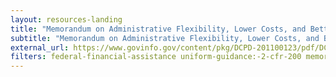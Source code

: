 ```yaml
---
layout: resources-landing
title: "Memorandum on Administrative Flexibility, Lower Costs, and Better Results for State, Local, and Tribal Governments"
subtitle: "Memorandum on Administrative Flexibility, Lower Costs, and Better Results for State, Local, and Tribal Governments" 
external_url: https://www.govinfo.gov/content/pkg/DCPD-201100123/pdf/DCPD-201100123.pdf
filters: federal-financial-assistance uniform-guidance:-2-cfr-200 memorandum 2011 
---
```


